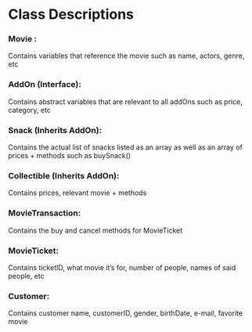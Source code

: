 # Class Descriptions

### **Movie** :
Contains variables that reference the movie such as name, actors, genre, etc
### **AddOn (Interface):**
Contains abstract variables that are relevant to all addOns such as price, category, etc
### **Snack (Inherits AddOn):**
Contains the actual list of snacks listed as an array as well as an array of prices + methods such as buySnack()
### **Collectible (Inherits AddOn):**
Contains prices, relevant movie + methods
### **MovieTransaction:**
Contains the buy and cancel methods for MovieTicket
### **MovieTicket:**
Contains ticketID, what movie it’s for, number of people, names of said people, etc
### **Customer:**
Contains customer name, customerID, gender, birthDate, e-mail, favorite movie
